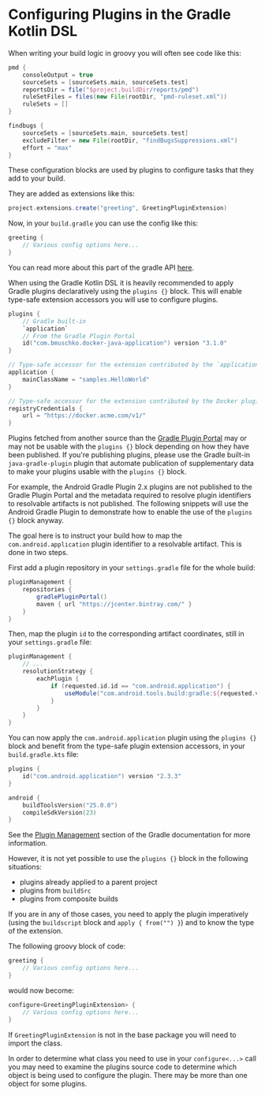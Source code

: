 # Configuring Plugins in the Gradle Kotlin DSL

When writing your build logic in groovy you will often see code like this:
```groovy
pmd {
    consoleOutput = true
    sourceSets = [sourceSets.main, sourceSets.test]
    reportsDir = file("$project.buildDir/reports/pmd")
    ruleSetFiles = files(new File(rootDir, "pmd-ruleset.xml"))
    ruleSets = []
}

findbugs {
    sourceSets = [sourceSets.main, sourceSets.test]
    excludeFilter = new File(rootDir, "findBugsSuppressions.xml")
    effort = "max"
}
```

These configuration blocks are used by plugins to configure tasks that they add to your build.

They are added as extensions like this:
```groovy
project.extensions.create("greeting", GreetingPluginExtension)
```

Now, in your `build.gradle` you can use the config like this:
```groovy
greeting {
    // Various config options here...
}
```

You can read more about this part of the gradle API [here](https://docs.gradle.org/current/userguide/custom_plugins.html).

When using the Gradle Kotlin DSL it is heavily recommended to apply Gradle plugins declaratively using the `plugins {}`
block. This will enable type-safe extension accessors you will use to configure plugins. 

```kotlin
plugins {
    // Gradle built-in
    `application`
    // From the Gradle Plugin Portal
    id("com.bmuschko.docker-java-application") version "3.1.0"
}

// Type-safe accessor for the extension contributed by the `application` plugin
application {
    mainClassName = "samples.HelloWorld"
}

// Type-safe accessor for the extension contributed by the Docker plugin
registryCredentials {
    url = "https://docker.acme.com/v1/"
}
```

Plugins fetched from another source than the [Gradle Plugin Portal](https://plugins.gradle.org) may or may not be usable
with the `plugins {}` block depending on how they have been published. If you're publishing plugins, please use
the Gradle built-in `java-gradle-plugin` plugin that automate publication of supplementary data to make your plugins
usable with the `plugins {}` block.

For example, the Android Gradle Plugin 2.x plugins are not published to the Gradle Plugin Portal and the metadata
required to resolve plugin identifiers to resolvable artifacts is not published.
The following snippets will use the Android Gradle Plugin to demonstrate how to enable the use of the `plugins {}` block
anyway.

The goal here is to instruct your build how to map the `com.android.application` plugin identifier to a resolvable
artifact.
This is done in two steps.

First add a plugin repository in your `settings.gradle` file for the whole build: 
```groovy
pluginManagement {
    repositories {
        gradlePluginPortal()
        maven { url "https://jcenter.bintray.com/" }
    }
}
```

Then, map the plugin `id` to the corresponding artifact coordinates, still in your `settings.gradle` file:

```groovy
pluginManagement {
    // ...
    resolutionStrategy {
        eachPlugin {
            if (requested.id.id == "com.android.application") {
                useModule("com.android.tools.build:gradle:${requested.version}")
            }
        }
    }    
}
```

You can now apply the `com.android.application` plugin using the `plugins {}` block and benefit from the type-safe
plugin extension accessors, in your `build.gradle.kts` file:

```kotlin
plugins {
    id("com.android.application") version "2.3.3"
}

android {
    buildToolsVersion("25.0.0")
    compileSdkVersion(23)    
}
```

See the [Plugin Management](https://docs.gradle.org/current/userguide/plugins.html#sec:plugin_management) section of
the Gradle documentation for more information.

However, it is not yet possible to use the `plugins {}` block in the following situations:
- plugins already applied to a parent project
- plugins from `buildSrc`
- plugins from composite builds

If you are in any of those cases, you need to apply the plugin imperatively (using the `buildscript` block and
`apply { from("") }`) and to know the type of the extension.

The following groovy block of code:

```groovy
greeting {
    // Various config options here...
}
```

would now become:

```kotlin
configure<GreetingPluginExtension> {
    // Various config options here...
}
```

If `GreetingPluginExtension` is not in the base package you will need to import the class.

In order to determine what class you need to use in your `configure<...>` call you may need to 
examine the plugins source code to determine which object is being used to configure the plugin.
There may be more than one object for some plugins.

